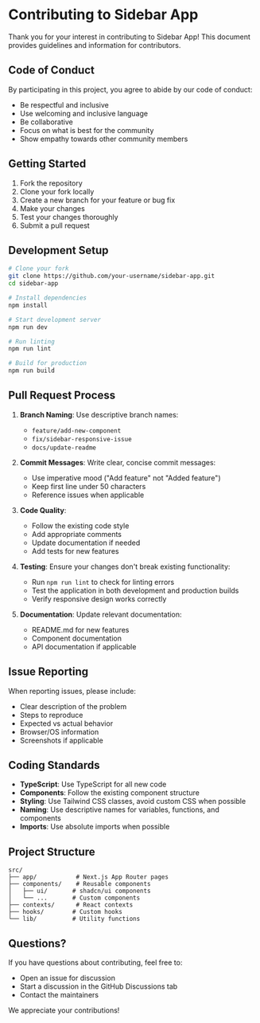 # Contributing to Sidebar App

Thank you for your interest in contributing to Sidebar App! This document provides guidelines and information for contributors.

## Code of Conduct

By participating in this project, you agree to abide by our code of conduct:
- Be respectful and inclusive
- Use welcoming and inclusive language
- Be collaborative
- Focus on what is best for the community
- Show empathy towards other community members

## Getting Started

1. Fork the repository
2. Clone your fork locally
3. Create a new branch for your feature or bug fix
4. Make your changes
5. Test your changes thoroughly
6. Submit a pull request

## Development Setup

```bash
# Clone your fork
git clone https://github.com/your-username/sidebar-app.git
cd sidebar-app

# Install dependencies
npm install

# Start development server
npm run dev

# Run linting
npm run lint

# Build for production
npm run build
```

## Pull Request Process

1. **Branch Naming**: Use descriptive branch names:
   - `feature/add-new-component`
   - `fix/sidebar-responsive-issue`
   - `docs/update-readme`

2. **Commit Messages**: Write clear, concise commit messages:
   - Use imperative mood ("Add feature" not "Added feature")
   - Keep first line under 50 characters
   - Reference issues when applicable

3. **Code Quality**:
   - Follow the existing code style
   - Add appropriate comments
   - Update documentation if needed
   - Add tests for new features

4. **Testing**: Ensure your changes don't break existing functionality:
   - Run `npm run lint` to check for linting errors
   - Test the application in both development and production builds
   - Verify responsive design works correctly

5. **Documentation**: Update relevant documentation:
   - README.md for new features
   - Component documentation
   - API documentation if applicable

## Issue Reporting

When reporting issues, please include:
- Clear description of the problem
- Steps to reproduce
- Expected vs actual behavior
- Browser/OS information
- Screenshots if applicable

## Coding Standards

- **TypeScript**: Use TypeScript for all new code
- **Components**: Follow the existing component structure
- **Styling**: Use Tailwind CSS classes, avoid custom CSS when possible
- **Naming**: Use descriptive names for variables, functions, and components
- **Imports**: Use absolute imports when possible

## Project Structure

```
src/
├── app/           # Next.js App Router pages
├── components/    # Reusable components
│   ├── ui/       # shadcn/ui components
│   └── ...       # Custom components
├── contexts/      # React contexts
├── hooks/        # Custom hooks
└── lib/          # Utility functions
```

## Questions?

If you have questions about contributing, feel free to:
- Open an issue for discussion
- Start a discussion in the GitHub Discussions tab
- Contact the maintainers

We appreciate your contributions! 